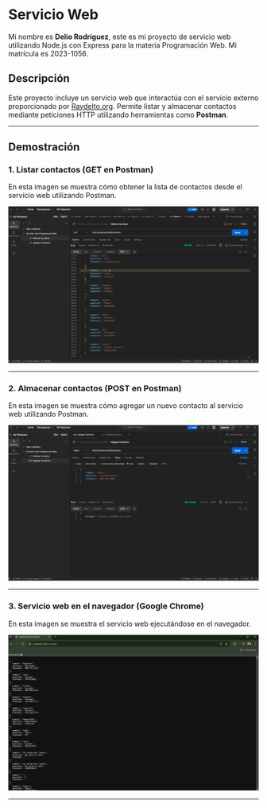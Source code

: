 # **Servicio Web**

Mi nombre es **Delio Rodriguez**, este es mi proyecto de servicio web utilizando Node.js con Express para la materia Programación Web. Mi matrícula es 2023-1056.

## **Descripción**

Este proyecto incluye un servicio web que interactúa con el servicio externo proporcionado por [Raydelto.org](http://www.raydelto.org/agenda.php). Permite listar y almacenar contactos mediante peticiones HTTP utilizando herramientas como **Postman**.

---

## **Demostración**

### **1. Listar contactos (GET en Postman)**  
En esta imagen se muestra cómo obtener la lista de contactos desde el servicio web utilizando Postman.

![Listar Contactos](/images/Imagen%20Get%20Postman.png)

---

### **2. Almacenar contactos (POST en Postman)**  
En esta imagen se muestra cómo agregar un nuevo contacto al servicio web utilizando Postman.

![Almacenar Contactos](/images/Imagen%20Post%20Postman.png)

---

### **3. Servicio web en el navegador (Google Chrome)**  
En esta imagen se muestra el servicio web ejecutándose en el navegador.

![Servicio Web en Google](/images/Imagen%20Web%20Servidor.png)

---
